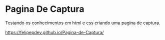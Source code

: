# Pagina De Captura

Testando os conhecimentos em html e css criando uma pagina de captura.

https://felipepdev.github.io/Pagina-de-Captura/
